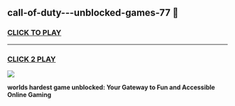 
## call-of-duty---unblocked-games-77 👋
<h3>
<a href="https://premium.freeplayer.one?title=call-of-duty---unblocked-games-77&ref=14F">CLICK TO PLAY</a></h3>
<hr>

<h3>
<a href="https://premium.freeplayer.one?title=call-of-duty---unblocked-games-77&ref=14F">CLICK 2 PLAY</a>
  
</h3>

<a href="https://premium.freeplayer.one?title=call-of-duty---unblocked-games-77&ref=12F/"><img src="https://clearcache.store/games.png"></a>


**worlds hardest game unblocked: Your Gateway to Fun and Accessible Online Gaming**
